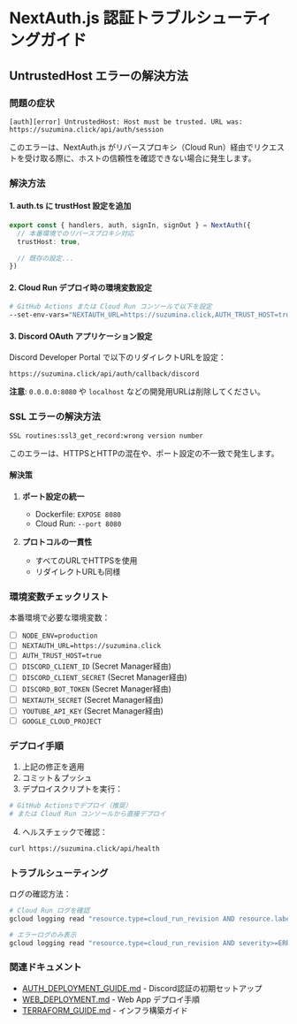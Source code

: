 # NextAuth.js 認証トラブルシューティングガイド

## UntrustedHost エラーの解決方法

### 問題の症状

```
[auth][error] UntrustedHost: Host must be trusted. URL was: https://suzumina.click/api/auth/session
```

このエラーは、NextAuth.js がリバースプロキシ（Cloud Run）経由でリクエストを受け取る際に、ホストの信頼性を確認できない場合に発生します。

### 解決方法

#### 1. auth.ts に trustHost 設定を追加

```typescript
export const { handlers, auth, signIn, signOut } = NextAuth({
  // 本番環境でのリバースプロキシ対応
  trustHost: true,
  
  // 既存の設定...
})
```

#### 2. Cloud Run デプロイ時の環境変数設定

```bash
# GitHub Actions または Cloud Run コンソールで以下を設定
--set-env-vars="NEXTAUTH_URL=https://suzumina.click,AUTH_TRUST_HOST=true"
```

#### 3. Discord OAuth アプリケーション設定

Discord Developer Portal で以下のリダイレクトURLを設定：

```
https://suzumina.click/api/auth/callback/discord
```

**注意**: `0.0.0.0:8080` や `localhost` などの開発用URLは削除してください。

### SSL エラーの解決方法

```
SSL routines:ssl3_get_record:wrong version number
```

このエラーは、HTTPSとHTTPの混在や、ポート設定の不一致で発生します。

#### 解決策

1. **ポート設定の統一**
   - Dockerfile: `EXPOSE 8080`
   - Cloud Run: `--port 8080`

2. **プロトコルの一貫性**
   - すべてのURLでHTTPSを使用
   - リダイレクトURLも同様

### 環境変数チェックリスト

本番環境で必要な環境変数：

- [ ] `NODE_ENV=production`
- [ ] `NEXTAUTH_URL=https://suzumina.click`
- [ ] `AUTH_TRUST_HOST=true`
- [ ] `DISCORD_CLIENT_ID` (Secret Manager経由)
- [ ] `DISCORD_CLIENT_SECRET` (Secret Manager経由)
- [ ] `DISCORD_BOT_TOKEN` (Secret Manager経由)
- [ ] `NEXTAUTH_SECRET` (Secret Manager経由)
- [ ] `YOUTUBE_API_KEY` (Secret Manager経由)
- [ ] `GOOGLE_CLOUD_PROJECT`

### デプロイ手順

1. 上記の修正を適用
2. コミット＆プッシュ
3. デプロイスクリプトを実行：

```bash
# GitHub Actionsでデプロイ（推奨）
# または Cloud Run コンソールから直接デプロイ
```

4. ヘルスチェックで確認：

```bash
curl https://suzumina.click/api/health
```

### トラブルシューティング

ログの確認方法：

```bash
# Cloud Run ログを確認
gcloud logging read "resource.type=cloud_run_revision AND resource.labels.service_name=suzumina-click-web" --limit 50

# エラーログのみ表示
gcloud logging read "resource.type=cloud_run_revision AND severity>=ERROR" --limit 50
```

### 関連ドキュメント

- [AUTH_DEPLOYMENT_GUIDE.md](./AUTH_DEPLOYMENT_GUIDE.md) - Discord認証の初期セットアップ
- [WEB_DEPLOYMENT.md](./WEB_DEPLOYMENT.md) - Web App デプロイ手順
- [TERRAFORM_GUIDE.md](./TERRAFORM_GUIDE.md) - インフラ構築ガイド